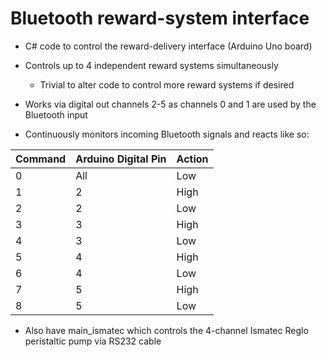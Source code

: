 # Bluetooth reward-system interface

* C# code to control the reward-delivery interface (Arduino Uno board)

* Controls up to 4 independent reward systems simultaneously 

  * Trivial to alter code to control more reward systems if desired

* Works via digital out channels 2-5 as channels 0 and 1 are used by the Bluetooth input

* Continuously monitors incoming Bluetooth signals and reacts like so: 

Command | Arduino Digital Pin | Action
------------ | ------------- | -------------  
0 | All | Low
1 | 2   | High
2 | 2   | Low
3 | 3   | High
4 | 3   | Low
5 | 4   | High
6 | 4   | Low
7 | 5   | High
8 | 5   | Low

* Also have main_ismatec which controls the 4-channel Ismatec Reglo peristaltic pump via RS232 cable